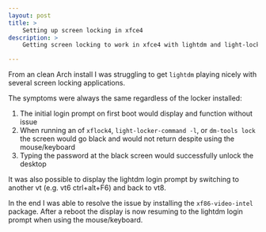 ```yaml
---
layout: post
title: >
    Setting up screen locking in xfce4
description: >
    Getting screen locking to work in xfce4 with lightdm and light-locker

---
```


From an clean Arch install I was struggling to get `lightdm` playing nicely with
several screen locking applications.

The symptoms were always the same regardless of the locker installed:

1. The initial login prompt on first boot would display and function without
  issue
2. When running an of `xflock4`, `light-locker-command -l`, or `dm-tools lock`
  the screen would go black and would not return despite using the
  mouse/keyboard
3. Typing the password at the black screen would successfully unlock the desktop

It was also possible to display the lightdm login prompt by switching to another
vt (e.g. vt6 ctrl+alt+F6) and back to vt8.

In the end I was able to resolve the issue by installing the `xf86-video-intel`
package. After a reboot the display is now resuming to the lightdm login prompt
when using the mouse/keyboard.
